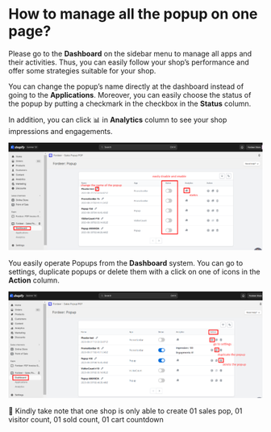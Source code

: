 # How to manage all the popup on one page?

Please go to the **Dashboard** on the sidebar menu to manage all apps and their activities. Thus, you can easily follow your shop’s performance and offer some strategies suitable for your shop.

You can change the popup’s name directly at the dashboard instead of going to the **Applications**. Moreover, you can easily choose the status of the popup by putting a checkmark in the checkbox in the **Status** column.

In addition, you can click 📊 in **Analytics** column to see your shop impressions and engagements.

![Untitled](How%20to%20manage%20all%20the%20popup%20on%20one%20page%20e470b98ba6cf4bc293289494006dd13c/Untitled.png)

You easily operate Popups from the **Dashboard** system. You can go to settings, duplicate popups or delete them with a click on one of icons in the **Action** column.

![Untitled](How%20to%20manage%20all%20the%20popup%20on%20one%20page%20e470b98ba6cf4bc293289494006dd13c/Untitled%201.png)

<aside>
🚨 Kindly take note that one shop is only able to create 01 sales pop, 01 visitor count, 01 sold count, 01 cart countdown

</aside>